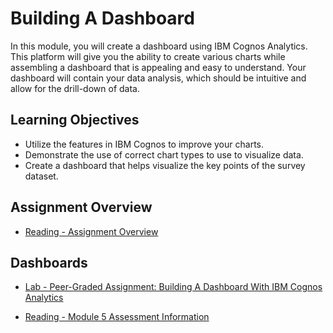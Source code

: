 # Building A Dashboard

In this module, you will create a dashboard using IBM Cognos Analytics. This platform will give you the ability to create various charts while assembling a dashboard that is appealing and easy to understand. Your dashboard will contain your data analysis, which should be intuitive and allow for the drill-down of data.

## Learning Objectives

- Utilize the features in IBM Cognos to improve your charts.
- Demonstrate the use of correct chart types to use to visualize data.
- Create a dashboard that helps visualize the key points of the survey dataset.

## Assignment Overview

- [Reading - Assignment Overview](https://www.coursera.org/learn/ibm-data-analyst-capstone-project/supplement/RUAJd/assignment-overview)

## Dashboards

- [Lab - Peer-Graded Assignment: Building A Dashboard With IBM Cognos Analytics](https://cf-courses-data.s3.us.cloud-object-storage.appdomain.cloud/IBM-DA0321EN-SkillsNetwork/labs/module%205/Peer%20Graded%20Assignment%20-%20%20Building%20a%20dashboard%20with%20Cognos%20Dashboard%20Embedded/instructions.md.html?origin=www.coursera.org)

- [Reading - Module 5 Assessment Information](https://www.coursera.org/learn/ibm-data-analyst-capstone-project/supplement/SCnzG/module-5-assessment-information)